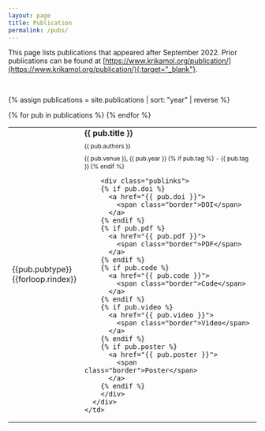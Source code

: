 ```yaml
---
layout: page
title: Publication
permalink: /pubs/
---
```


<style>
.pubitem {
  margin: 0 em 0;
  line-height: 1em;
}

.pubtitle {
  margin-bottom: 0.5em;
  line-height: 1.2em;
  font-weight: bold;
}

.pubauthors,
.pubinfo {
  font-size: 75%;
  margin-bottom: 0.75em;
}

table, th, td {
   border: none;
}
</style>


This page lists publications that appeared after September 2022. Prior publications can be found at [https://www.krikamol.org/publication/](https://www.krikamol.org/publication/){:target="_blank"}.

<br>

{% assign publications = site.publications | sort: "year" | reverse %}
<table>
  {% for pub in publications %}
  <tr>
    <td style="width: 2.5em;"><div class="pubbutton pub{{pub.pubtype}}">{{pub.pubtype}}{{forloop.rindex}}</div></td>
    <td>
      <div class="pubitem">  
        <div class="pubtitle">
          {{ pub.title }}
        </div>
        <div class="pubauthors">{{ pub.authors }}</div>
        <div class="pubinfo">{{ pub.venue }}, {{ pub.year }}
          {% if pub.tag %} - {{ pub.tag }} {% endif %}
        </div>
    
        <div class="publinks">
        {% if pub.doi %}
          <a href="{{ pub.doi }}">
            <span class="border">DOI</span>
          </a>
        {% endif %}
        {% if pub.pdf %}
          <a href="{{ pub.pdf }}">
            <span class="border">PDF</span>
          </a>
        {% endif %}
        {% if pub.code %}
          <a href="{{ pub.code }}">
            <span class="border">Code</span>
          </a>
        {% endif %}
        {% if pub.video %}
          <a href="{{ pub.video }}">
            <span class="border">Video</span>
          </a>
        {% endif %}
        {% if pub.poster %}
          <a href="{{ pub.poster }}">
            <span class="border">Poster</span>
          </a>
        {% endif %}
        </div>
      </div>
    </td>
  </tr>
  {% endfor %}
</table>


